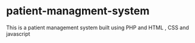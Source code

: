 # patient-managment-system
This is a patient management system built using PHP and HTML , CSS  and javascript
